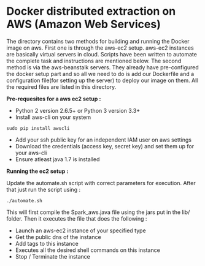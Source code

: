 # Docker distributed extraction on AWS (Amazon Web Services)

The directory contains two methods for building and running the Docker image on aws. First one is through the aws-ec2 setup. aws-ec2 instances are basically virtual servers in cloud. Scripts have been written to automate the complete task and instructions are mentioned below. The second method is via the aws-beanstalk servers. They already have pre-configured the docker setup part and so all we need to do is add our Dockerfile and a configuration file(for setting up the server) to deploy our image on them. All the required files are listed in this directory.

**Pre-requesites for a aws ec2 setup :**
 - Python 2 version 2.6.5+ or Python 3 version 3.3+
 - Install aws-cli on your system

`sudo pip install awscli`

 - Add your ssh public key for an independent IAM user on aws settings
 - Download the credentials (access key, secret key) and set them up for your aws-cli
 - Ensure atleast java 1.7 is installed

**Running the ec2 setup :**

Update the automate.sh script with correct parameters for execution. After that just run the script using :

`./automate.sh`

This will first compile the Spark_aws.java file using the jars put in the lib/ folder. Then it executes the file that does the following :
 - Launch an aws-ec2 instance of your specified type
 - Get the public dns of the instance
 - Add tags to this instance
 - Executes all the desired shell commands on this instance
 - Stop / Terminate the instance
